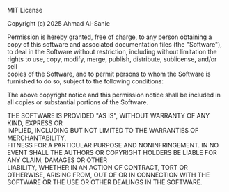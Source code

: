 MIT License

Copyright (c) 2025 Ahmad Al-Sanie

Permission is hereby granted, free of charge, to any person obtaining a copy
of this software and associated documentation files (the "Software"), to deal
in the Software without restriction, including without limitation the rights
to use, copy, modify, merge, publish, distribute, sublicense, and/or sell   
copies of the Software, and to permit persons to whom the Software is
furnished to do so, subject to the following conditions:

The above copyright notice and this permission notice shall be included in all
copies or substantial portions of the Software.

THE SOFTWARE IS PROVIDED "AS IS", WITHOUT WARRANTY OF ANY KIND, EXPRESS OR   
IMPLIED, INCLUDING BUT NOT LIMITED TO THE WARRANTIES OF MERCHANTABILITY,    
FITNESS FOR A PARTICULAR PURPOSE AND NONINFRINGEMENT. IN NO EVENT SHALL THE
AUTHORS OR COPYRIGHT HOLDERS BE LIABLE FOR ANY CLAIM, DAMAGES OR OTHER      
LIABILITY, WHETHER IN AN ACTION OF CONTRACT, TORT OR OTHERWISE, ARISING FROM,
OUT OF OR IN CONNECTION WITH THE SOFTWARE OR THE USE OR OTHER DEALINGS IN THE
SOFTWARE.